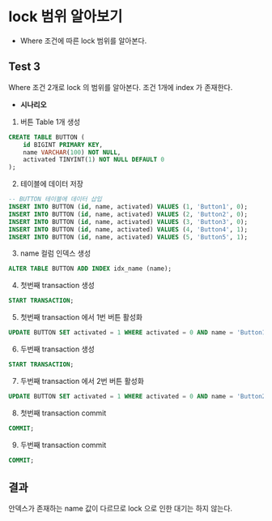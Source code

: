 # lock 범위 알아보기

- Where 조건에 따른 lock 범위를 알아본다.

## Test 3
Where 조건 2개로 lock 의 범위를 알아본다. 조건 1개에 index 가 존재한다.

- **시나리오**
1. 버튼 Table 1개 생성
```sql
CREATE TABLE BUTTON (
    id BIGINT PRIMARY KEY,
    name VARCHAR(100) NOT NULL,
    activated TINYINT(1) NOT NULL DEFAULT 0
);
```

2. 테이블에 데이터 저장
```sql
-- BUTTON 테이블에 데이터 삽입
INSERT INTO BUTTON (id, name, activated) VALUES (1, 'Button1', 0);
INSERT INTO BUTTON (id, name, activated) VALUES (2, 'Button2', 0);
INSERT INTO BUTTON (id, name, activated) VALUES (3, 'Button3', 0);
INSERT INTO BUTTON (id, name, activated) VALUES (4, 'Button4', 1);
INSERT INTO BUTTON (id, name, activated) VALUES (5, 'Button5', 1);
```

3. name 컬럼 인덱스 생성
```sql
ALTER TABLE BUTTON ADD INDEX idx_name (name);
```

4. 첫번째 transaction 생성
```sql
START TRANSACTION;
```

5. 첫번째 transaction 에서 1번 버튼 활성화
```sql
UPDATE BUTTON SET activated = 1 WHERE activated = 0 AND name = 'Button1';
```

6. 두번째 transaction 생성
```sql
START TRANSACTION;
```

7. 두번째 transaction 에서 2번 버튼 활성화
```sql
UPDATE BUTTON SET activated = 1 WHERE activated = 0 AND name = 'Button2';
```

8. 첫번째 transaction commit
```sql
COMMIT;
```

9. 두번째 transaction commit
```sql
COMMIT;
```

## 결과

안덱스가 존재하는 name 값이 다르므로 lock 으로 인한 대기는 하지 않는다. 
